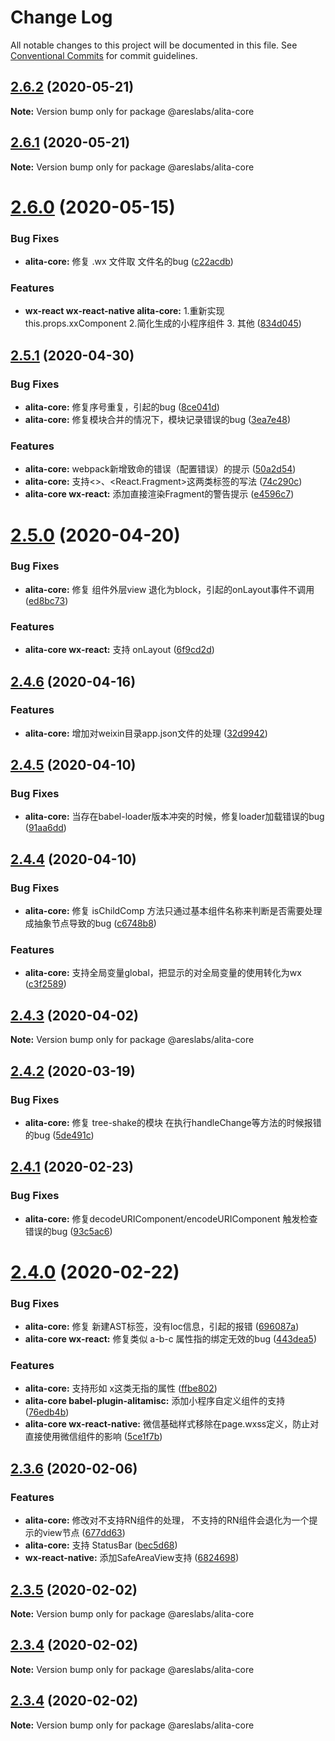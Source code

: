 # Change Log

All notable changes to this project will be documented in this file.
See [Conventional Commits](https://conventionalcommits.org) for commit guidelines.

## [2.6.2](https://github.com/areslabs/alita/compare/v2.6.1...v2.6.2) (2020-05-21)

**Note:** Version bump only for package @areslabs/alita-core





## [2.6.1](https://github.com/areslabs/alita/compare/v2.6.0...v2.6.1) (2020-05-21)

**Note:** Version bump only for package @areslabs/alita-core





# [2.6.0](https://github.com/areslabs/alita/compare/v2.5.1...v2.6.0) (2020-05-15)


### Bug Fixes

* **alita-core:** 修复 .wx 文件取 文件名的bug ([c22acdb](https://github.com/areslabs/alita/commit/c22acdb50a963bb1584b026e30d66d9c59e0a78f))


### Features

* **wx-react wx-react-native alita-core:** 1.重新实现this.props.xxComponent 2.简化生成的小程序组件 3. 其他 ([834d045](https://github.com/areslabs/alita/commit/834d0454298afa13d11690e21df65df4dbebb17d))





## [2.5.1](https://github.com/areslabs/alita/compare/v2.5.0...v2.5.1) (2020-04-30)


### Bug Fixes

* **alita-core:** 修复序号重复，引起的bug ([8ce041d](https://github.com/areslabs/alita/commit/8ce041dd6dc822e83a8a408da896ad14679b1703))
* **alita-core:** 修复模块合并的情况下，模块记录错误的bug ([3ea7e48](https://github.com/areslabs/alita/commit/3ea7e48984f884e98a876e7da135dc185e6605b4))


### Features

* **alita-core:** webpack新增致命的错误（配置错误）的提示 ([50a2d54](https://github.com/areslabs/alita/commit/50a2d5449fc6ce065a02d148ab78b9a56c5a7549))
* **alita-core:** 支持<>、<React.Fragment>这两类标签的写法 ([74c290c](https://github.com/areslabs/alita/commit/74c290c6114a07b5c69089cf26dc64687d7ac310))
* **alita-core wx-react:** 添加直接渲染Fragment的警告提示 ([e4596c7](https://github.com/areslabs/alita/commit/e4596c724f5167b868b9cdf5416c7dec481504a9))





# [2.5.0](https://github.com/areslabs/alita/compare/v2.4.6...v2.5.0) (2020-04-20)


### Bug Fixes

* **alita-core:** 修复 组件外层view 退化为block，引起的onLayout事件不调用 ([ed8bc73](https://github.com/areslabs/alita/commit/ed8bc73b859d03cff563c1e9840f57165344cb8d))


### Features

* **alita-core wx-react:** 支持 onLayout ([6f9cd2d](https://github.com/areslabs/alita/commit/6f9cd2df8abbca74212236a6ebb891e5c77a37fa))





## [2.4.6](https://github.com/areslabs/alita/compare/v2.4.5...v2.4.6) (2020-04-16)


### Features

* **alita-core:** 增加对weixin目录app.json文件的处理 ([32d9942](https://github.com/areslabs/alita/commit/32d994230287b2b15e3fbb07b4aafce897b8cd2e))





## [2.4.5](https://github.com/areslabs/alita/compare/v2.4.4...v2.4.5) (2020-04-10)


### Bug Fixes

* **alita-core:** 当存在babel-loader版本冲突的时候，修复loader加载错误的bug ([91aa6dd](https://github.com/areslabs/alita/commit/91aa6dd4a9d06a372c2805029469dfe5f59a4f24))





## [2.4.4](https://github.com/areslabs/alita/compare/v2.4.3...v2.4.4) (2020-04-10)


### Bug Fixes

* **alita-core:** 修复 isChildComp 方法只通过基本组件名称来判断是否需要处理成抽象节点导致的bug ([c6748b8](https://github.com/areslabs/alita/commit/c6748b8960354bee3a44d276d30349ac235fc918))


### Features

* **alita-core:** 支持全局变量global，把显示的对全局变量的使用转化为wx ([c3f2589](https://github.com/areslabs/alita/commit/c3f25896c324ef26b7ac14a59a9ae27d104f92ae))





## [2.4.3](https://github.com/areslabs/alita/compare/v2.4.2...v2.4.3) (2020-04-02)

**Note:** Version bump only for package @areslabs/alita-core





## [2.4.2](https://github.com/areslabs/alita/compare/v2.4.1...v2.4.2) (2020-03-19)


### Bug Fixes

* **alita-core:** 修复 tree-shake的模块 在执行handleChange等方法的时候报错的bug ([5de491c](https://github.com/areslabs/alita/commit/5de491c91a0e0675484e565695f4bef984a21658))





## [2.4.1](https://github.com/areslabs/alita/compare/v2.4.0...v2.4.1) (2020-02-23)


### Bug Fixes

* **alita-core:** 修复decodeURIComponent/encodeURIComponent 触发检查错误的bug ([93c5ac6](https://github.com/areslabs/alita/commit/93c5ac6d625c683de00f6d39009c986581ee6899))





# [2.4.0](https://github.com/areslabs/alita/compare/v2.3.6...v2.4.0) (2020-02-22)


### Bug Fixes

* **alita-core:** 修复 新建AST标签，没有loc信息，引起的报错 ([696087a](https://github.com/areslabs/alita/commit/696087a053e5b16aa7547413098f030228037579))
* **alita-core wx-react:** 修复类似 a-b-c 属性指的绑定无效的bug ([443dea5](https://github.com/areslabs/alita/commit/443dea53eb1474fe1208e588ff84acbcfa1c08b0))


### Features

* **alita-core:** 支持形如 <A x /> x这类无指的属性 ([ffbe802](https://github.com/areslabs/alita/commit/ffbe8025414b112b022b3cd4f54e5f35cf207c3b))
* **alita-core babel-plugin-alitamisc:** 添加小程序自定义组件的支持 ([76edb4b](https://github.com/areslabs/alita/commit/76edb4b7f6cbd34069a972eef3acbc4b96632002))
* **alita-core wx-react-native:** 微信基础样式移除在page.wxss定义，防止对直接使用微信组件的影响 ([5ce1f7b](https://github.com/areslabs/alita/commit/5ce1f7ba5b3906015499a6fa1038ce4d40c32231))





## [2.3.6](https://github.com/areslabs/alita/compare/v2.3.5...v2.3.6) (2020-02-06)


### Features

* **alita-core:** 修改对不支持RN组件的处理， 不支持的RN组件会退化为一个提示的view节点 ([677dd63](https://github.com/areslabs/alita/commit/677dd63bba3f99a729818a6adb618d54da3cb9a4))
* **alita-core:** 支持 StatusBar ([bec5d68](https://github.com/areslabs/alita/commit/bec5d68255c50ccbb67cb7db3a71b9d4567bf6d5))
* **wx-react-native:** 添加SafeAreaView支持 ([6824698](https://github.com/areslabs/alita/commit/6824698205f0aeff84063419d258e95fa7ccb826))





## [2.3.5](https://github.com/areslabs/alita/compare/v2.3.4...v2.3.5) (2020-02-02)

**Note:** Version bump only for package @areslabs/alita-core





## [2.3.4](https://github.com/areslabs/alita/compare/v2.3.3...v2.3.4) (2020-02-02)

**Note:** Version bump only for package @areslabs/alita-core





## [2.3.4](https://github.com/areslabs/alita/compare/v2.3.3...v2.3.4) (2020-02-02)

**Note:** Version bump only for package @areslabs/alita-core
